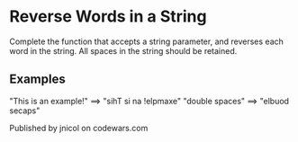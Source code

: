 # Reverse Words in a String
Complete the function that accepts a string parameter, and reverses each word in the string. All spaces in the string should be retained.

## Examples
"This is an example!" ==> "sihT si na !elpmaxe"
"double  spaces"      ==> "elbuod  secaps"

Published by jnicol on codewars.com

